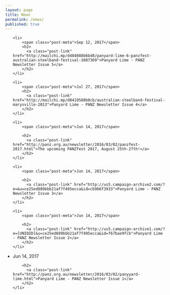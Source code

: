 ```yaml
---
layout: page
title: News
permalink: /news/
published: true
---
```


<ul class="post-list">
    
    <li>
        <span class="post-meta">Sep 12, 2017</span>
        <h2>
          <a class="post-link" href="http://mailchi.mp/d484088b6bd8/panyard-lime-6-panzfest-australian-steelband-festival-1087369">Panyard Lime - PANZ Newsletter Issue 5</a>
        </h2>
    </li>  
    
    <li>
        <span class="post-meta">Jul 27, 2017</span>
        <h2>
          <a class="post-link" href="http://mailchi.mp/d8419588b0cb/australian-steelband-festival-marysville-2013">Panyard Lime - PANZ Newsletter Issue 4</a>
        </h2>
    </li>  
    
    <li>
        <span class="post-meta">Jun 14, 2017</span>

        <h2>
          <a class="post-link" href="http://panz.org.au/newsletter/2016/03/02/panzfest-2017.html">The upcoming PANZfest 2017, August 25th-27th!</a>
        </h2>
    </li>  
    
    <li>
        <span class="post-meta">Jun 14, 2017</span>

        <h2>
          <a class="post-link" href="http://us5.campaign-archive2.com/?e=&u=ce25ed889bbb21af7f495ecca&id=cb9b6f3933">Panyard Lime - PANZ Newsletter Issue 3</a>
        </h2>
    </li>  
      
    <li>
        <span class="post-meta">Jun 14, 2017</span>

        <h2>
          <a class="post-link" href="http://us5.campaign-archive1.com/?e=[UNIQID]&u=ce25ed889bbb21af7f495ecca&id=f67bae9fcb">Panyard Lime - PANZ Newsletter Issue 2</a>
        </h2>
    </li>
      
   <li>
        <span class="post-meta">Jun 14, 2017</span>

        <h2>
          <a class="post-link" href="http://panz.org.au/newsletter/2016/03/02/panyyard-lime.html">Panyard Lime - PANZ Newsletter Issue 1</a>
        </h2>
    </li>  
   
  </ul>

<!--   <p class="rss-subscribe">subscribe <a href="{{ "/feed.xml" | prepend: site.baseurl }}">via RSS</a></p> -->
